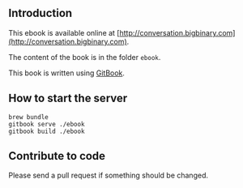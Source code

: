 ## Introduction

This ebook is available online at [http://conversation.bigbinary.com](http://conversation.bigbinary.com).

The content of the book is in the folder `ebook`.

This book is written using [GitBook](http://www.gitbook.io).

## How to start the server

```shell
brew bundle
gitbook serve ./ebook
gitbook build ./ebook
```

## Contribute to code

Please send a pull request if something should be changed.

